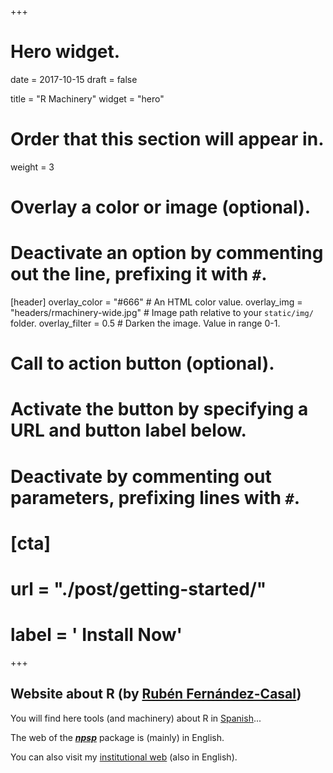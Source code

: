 +++
# Hero widget.

date = 2017-10-15
draft = false

title = "R Machinery"
widget = "hero"

# Order that this section will appear in.
weight = 3

# Overlay a color or image (optional).
#   Deactivate an option by commenting out the line, prefixing it with `#`.
[header]
  overlay_color = "#666"  # An HTML color value.
  overlay_img = "headers/rmachinery-wide.jpg"  # Image path relative to your `static/img/` folder.
  overlay_filter = 0.5  # Darken the image. Value in range 0-1.

# Call to action button (optional).
#   Activate the button by specifying a URL and button label below.
#   Deactivate by commenting out parameters, prefixing lines with `#`.
# [cta]
#   url = "./post/getting-started/"
#   label = '<i class="fa fa-download"></i> Install Now'
+++

## Website  about R (by [Rubén Fernández-Casal](/en/#about))

You will find here tools (and machinery) about R in [Spanish](/)...

The web of the [***npsp***](https://rubenfcasal.github.io/npsp) 
package is (mainly) in English.

You can also visit my [institutional web](http://dm.udc.es/staff/ruben_fernandez/) 
(also in English).

